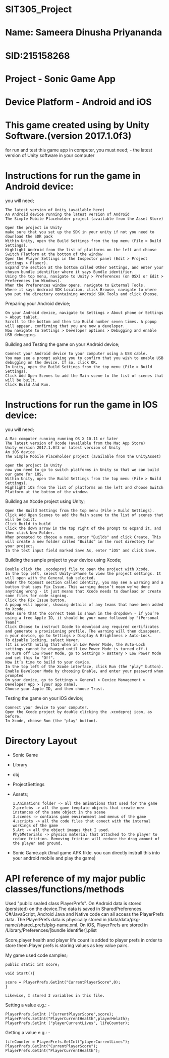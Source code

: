 # SIT305_Project
# Name: Sameera Dinusha Priyananda
# SID:215158268
# Project - Sonic Game App
# Device Platform - Android and iOS
# This game created using by Unity Software.(version 2017.1.0f3)
  for run and test this game app in computer, you must need;
    - the latest version of Unity software in your computer
# Instructions for run the game in Android device:
you will need;

	The latest version of Unity (available here)
	An Android device running the latest version of Android
	The Simple Mobile Placeholder project (available from the Asset Store)
	
	Open the project in Unity
	make sure that you set up the SDK in your unity if not you need to download the SDK pack
	Within Unity, open the Build Settings from the top menu (File > Build Settings).
	Highlight Android from the list of platforms on the left and choose Switch Platform at the bottom of the window
	Open the Player Settings in the Inspector panel (Edit > Project Settings > Player).
	Expand the section at the bottom called Other Settings, and enter your chosen bundle identifier where it says Bundle identifier.
	Using the top menu, navigate to Unity > Preferences (on OSX) or Edit > Preferences (on Windows).
	When the Preferences window opens, navigate to External Tools.
	Where it says Android SDK Location, click Browse, navigate to where you put the directory containing Android SDK Tools and click Choose.

  Preparing your Android device;
  
  	On your Android device, navigate to Settings > About phone or Settings > About tablet.
	Scroll to the bottom and then tap Build number seven times. A popup will appear, confirming that you are now a developer.
	Now navigate to Settings > Developer options > Debugging and enable USB debugging.

  Building and Testing the game on your Android device;
   
   	Connect your Android device to your computer using a USB cable.
	You may see a prompt asking you to confirm that you wish to enable USB debugging on the device. If so, click OK.
	In Unity, open the Build Settings from the top menu (File > Build Settings).
	Click Add Open Scenes to add the Main scene to the list of scenes that will be built.
	Click Build And Run.
  
  # Instructions for run the game in IOS device:
   you will need;
   
	A Mac computer running running OS X 10.11 or later
	The latest version of Xcode (available from the Mac App Store)
	Unity version 2017.1.0f3 or latest version of Unity
	An iOS device
	The Simple Mobile Placeholder project (available from the UnityAsset)
	
	open the project in Unity
	now you need to go to switch platforms in Unity so that we can build our game for iOS.
	Within Unity, open the Build Settings from the top menu (File > Build Settings).
	Highlight iOS from the list of platforms on the left and choose Switch Platform at the bottom of the window.
	
  Building an Xcode project using Unity;
  
	Open the Build Settings from the top menu (File > Build Settings).
	Click Add Open Scenes to add the Main scene to the list of scenes that will be built.
	Click Build to build
	Click the down arrow in the top right of the prompt to expand it, and then click New Folder.
	When prompted to choose a name, enter "Builds" and click Create. This will create a new folder called “Builds” in the root directory for your project.
	In the text input field marked Save As, enter "iOS" and click Save.
	
  Building the sample project to your device using Xcode;
  
  	Double click the .xcodeproj file to open the project with Xcode.
	In the top left, select Unity-iPhone to view the project settings. It will open with the General tab selected.
	Under the topmost section called Identity, you may see a warning and a button that says Fix Issue. This warning doesn’t mean we’ve done anything wrong - it just means that Xcode needs to download or create some files for code signing.
	Click the Fix Issue button.
	A popup will appear, showing details of any teams that have been added to Xcode.
	Make sure that the correct team is shown in the dropdown - if you’re using a free Apple ID, it should be your name followed by "(Personal Team)".
	Click Choose to instruct Xcode to download any required certificates and generate a provisioning profile. The warning will then disappear.
	n your device, go to Settings > Display & Brightness > Auto-Lock.
	To disable locking, select Never.
	(It is worth noting that when in Low Power Mode, the Auto-Lock settings cannot be changed until Low Power Mode is turned off.)
	To turn off Low Power Mode, go to Settings > Battery > Low Power Mode and set this to "Off".
	Now it’s time to build to your device.
	In the top left of the Xcode interface, click Run (the "play" button).
	Enable Developer Mode by choosing Enable, and enter your password when prompted
  	On your device, go to Settings > General > Device Management > Developer App > [your app name].
	Choose your Apple ID, and then choose Trust.
	
  Testing the game on your iOS device;
  
  	Connect your device to your computer.
	Open the Xcode project by double clicking the .xcodeproj icon, as before.
	In Xcode, choose Run (the "play" button).
  
# Directory Layout

  - Sonic Game 
  - Library
  - obj
  - ProjectSettings
  - Assets; 
    
  		1.Animations folder -> all the animations that used for the game
		2.prefebs -> all the game template objects that create new instances of the same object in the scene
		3.scenes -> contains game environment and menus of the game
		4.scripts -> all the code files that conect with the internal workings of the game
		5.Art -> all the object images that I used.
		Phy6Meterials -> physics material that attached to the player to reduce friction. Removing friction will reduce the drag amount of the player and ground.
		
  - Sonic Game.apk (final game APK fikle. you can directly instrall this into your android mobile and play the game)
  
  # API reference of my major public classes/functions/methods
  
 Used "public sealed class PlayerPrefs". 
 On Android data is stored (persisted) on the device.The data is saved in SharedPreferences. C#/JavaScript, Android Java and Native code can all access the PlayerPrefs data. The PlayerPrefs data is physically stored in /data/data/pkg-name/shared_prefs/pkg-name.xml.
 On iOS, PlayerPrefs are stored in /Library/Preferences/[bundle identifier].plist

 Score,player health and player life count is added to player prefs in order to store them.Player prefs is storing values as key value pairs.

My game used code samples;

	public static int score;

	void Start(){

	score = PlayerPrefs.GetInt("CurrentPlayerScore",0);
	}

	Likewise, I stored 3 variables in this file.

Setting a value e.g.: - 

	PlayerPrefs.SetInt ("CurrentPlayerScore",score);
	PlayerPrefs.SetInt("PlayerCurrentHealth",playerHelath);
	PlayerPrefs.SetInt ("playerCurrentLives", lifeCounter);

Getting a value e.g.: -

	lifeCounter = PlayerPrefs.GetInt("playerCurrentLives");
	PlayerPrefs.GetInt("CurrentPlayerScore");
	PlayerPrefs.GetInt("PlayerCurrentHealth");

		
		

		


